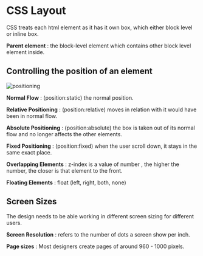 # CSS Layout 

CSS treats each html element as it has it own box, which either block level or inline box.

**Parent element** : the block-level element which contains other block level element inside.

## Controlling the position of an element

![positioning](https://miro.medium.com/max/1200/1*eQ1bD3AL6BXU6-dszAxd1g.png)

**Normal Flow** : (position:static) the normal position.

**Relative Positioning** : (position:relative) moves in relation with it would have been in normal flow.

**Absolute Positioning** : (position:absolute) the box is taken out of its normal flow and no longer affects the other elements.

**Fixed Positioning** : (position:fixed) when the user scroll down, it stays in the same exact place.

**Overlapping Elements** : z-index is a value of number , the higher the number, the closer is that element to the front.

**Floating Elements** : float (left, right, both, none)


## Screen Sizes 

The design needs to be able working in different screen sizing for different users.

**Screen Resolution** : refers to the number of dots a screen show per inch.

**Page sizes** : Most designers create pages of around 960 - 1000 pixels.


